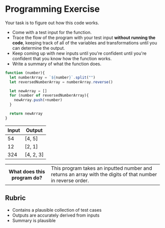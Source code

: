 # Programming Exercise

Your task is to figure out how this code works.

* Come with a test input for the function.
* Trace the flow of the program with your test input **without running the code**, keeping track of all of the variables and transformations until you can determine the output.
* Keep coming up with new inputs until you're confident until you're confident that you know how the function works.
* Write a summary of what the function does.

```js
function (number){
  let numberArray = `${number}`.split("")
  let reversedNumberArray = numberArray.reverse()

  let newArray = []
  for (number of reversedNumberArray){
    newArray.push(+number)
  }

  return newArray
}
```

| Input | Output   |
| ----- | ------   |
|  54   | [4, 5]   | 
|  12   | [2, 1]   | 
|  324  | [4, 2, 3]| 

<table>
  <tr>
    <th>What does this program do?</th>
    <td>This program takes an inputted number and returns an array with the digits of that number in reverse order.</td>
  </tr>
</table>

## Rubric

* Contains a plausible collection of test cases
* Outputs are accurately derived from inputs
* Summary is plausible
